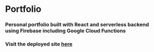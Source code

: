 # Portfolio

### Personal portfolio built with React and serverless backend using Firebase including Google Cloud Functions

### Visit the deployed site [here](https://jayoungkoo.com)
